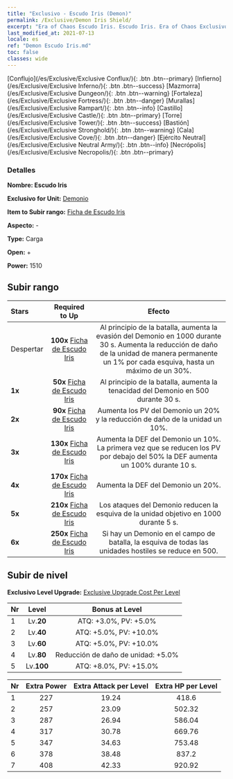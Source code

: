 ```yaml
---
title: "Exclusivo - Escudo Iris (Demon)"
permalink: /Exclusive/Demon Iris Shield/
excerpt: "Era of Chaos Escudo Iris. Escudo Iris. Era of Chaos Exclusivo Escudo Iris. Demonio Exclusivo."
last_modified_at: 2021-07-13
locale: es
ref: "Demon Escudo Iris.md"
toc: false
classes: wide
---
```

 [Conflujo](/es/Exclusive/Exclusive Conflux/){: .btn .btn--primary} [Infierno](/es/Exclusive/Exclusive Inferno/){: .btn .btn--success} [Mazmorra](/es/Exclusive/Exclusive Dungeon/){: .btn .btn--warning} [Fortaleza](/es/Exclusive/Exclusive Fortress/){: .btn .btn--danger} [Murallas](/es/Exclusive/Exclusive Rampart/){: .btn .btn--info} [Castillo](/es/Exclusive/Exclusive Castle/){: .btn .btn--primary} [Torre](/es/Exclusive/Exclusive Tower/){: .btn .btn--success} [Bastión](/es/Exclusive/Exclusive Stronghold/){: .btn .btn--warning} [Cala](/es/Exclusive/Exclusive Cove/){: .btn .btn--danger} [Ejército Neutral](/es/Exclusive/Exclusive Neutral Army/){: .btn .btn--info} [Necrópolis](/es/Exclusive/Exclusive Necropolis/){: .btn .btn--primary} 

### Detalles
 **Nombre: Escudo Iris** 

 **Exclusivo for Unit:** [Demonio](/es/units/Demon/) 

 **Item to Subir rango:** [Ficha de Escudo Iris](/ItemsES/con_913/)

 **Aspecto:** -

 **Type:** Carga

 **Open:** +

 **Power:** 1510

## Subir rango

  |     Stars    |  Required to Up | Efecto |
  |:-------------|:---------------:|:---------------:|
  |  Despertar  | **100x** [Ficha de Escudo Iris](/ItemsES/con_913/) | Al principio de la batalla, aumenta la evasión del Demonio en 1000 durante 30 s. Aumenta la reducción de daño de la unidad de manera permanente un 1% por cada esquiva, hasta un máximo de un 30%. |
  | **1x** <i class="fas fa-star"/> | **50x** [Ficha de Escudo Iris](/ItemsES/con_913/) | Al principio de la batalla, aumenta la tenacidad del Demonio en 500 durante 30 s. |
  | **2x** <i class="fas fa-star"/> | **90x** [Ficha de Escudo Iris](/ItemsES/con_913/) | Aumenta los PV del Demonio un 20% y la reducción de daño de la unidad un 10%. |
  | **3x** <i class="fas fa-star"/> | **130x** [Ficha de Escudo Iris](/ItemsES/con_913/) | Aumenta la DEF del Demonio un 10%. La primera vez que se reducen los PV por debajo del 50% la DEF aumenta un 100% durante 10 s. |
  | **4x** <i class="fas fa-star"/> | **170x** [Ficha de Escudo Iris](/ItemsES/con_913/) | Aumenta la DEF del Demonio un 20%. |
  | **5x** <i class="fas fa-star"/> | **210x** [Ficha de Escudo Iris](/ItemsES/con_913/) | Los ataques del Demonio reducen la esquiva de la unidad objetivo en 1000 durante 5 s. |
  | **6x** <i class="fas fa-star"/> | **250x** [Ficha de Escudo Iris](/ItemsES/con_913/) | Si hay un Demonio en el campo de batalla, la esquiva de todas las unidades hostiles se reduce en 500. |


## Subir de nivel
 **Exclusivo Level Upgrade:** [Exclusive Upgrade Cost Per Level](/Exclusive/ExclusiveUpgradeCostPerLevel/)

  |  Nr  |   Level  | Bonus at Level |
  |:-----|:--------:|:--------------:|
  | 1 | Lv.**20** | ATQ: +3.0%, PV: +5.0% |
  | 2 | Lv.**40** | ATQ: +5.0%, PV: +10.0% |
  | 3 | Lv.**60** | ATQ: +5.0%, PV: +10.0% |
  | 4 | Lv.**80** | Reducción de daño de unidad: +5.0% |
  | 5 | Lv.**100** | ATQ: +8.0%, PV: +15.0% |


  |  Nr  |  Extra Power | Extra Attack per Level | Extra HP per Level |
  |:-----|:--------:|:--------:|:--------:|
  | 1 | 227 | 19.24 | 418.6 |
  | 2 | 257 | 23.09 | 502.32 |
  | 3 | 287 | 26.94 | 586.04 |
  | 4 | 317 | 30.78 | 669.76 |
  | 5 | 347 | 34.63 | 753.48 |
  | 6 | 378 | 38.48 | 837.2 |
  | 7 | 408 | 42.33 | 920.92 |


